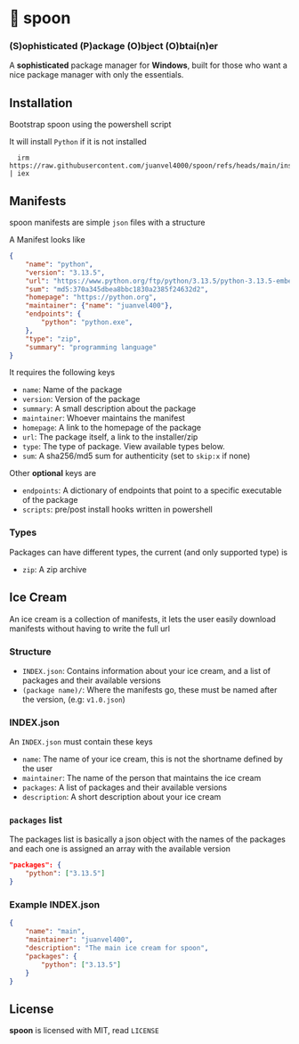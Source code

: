 
# 🥄 spoon
### (S)ophisticated (P)ackage (O)bject (O)btai(n)er

A **sophisticated** package manager for **Windows**, built for those who want a nice package manager with only the essentials.
## Installation

Bootstrap spoon using the powershell script

It will install `Python` if it is not installed

```pwsh
  irm https://raw.githubusercontent.com/juanvel4000/spoon/refs/heads/main/installer/bootstrap.ps1 | iex
```


## Manifests

spoon manifests are simple `json` files with a structure

A Manifest looks like
```json
{
	"name": "python",
	"version": "3.13.5",
	"url": "https://www.python.org/ftp/python/3.13.5/python-3.13.5-embed-amd64.zip",
	"sum": "md5:370a345dbea8bbc1830a2385f24632d2",
	"homepage": "https://python.org",
	"maintainer": {"name": "juanvel400"},
	"endpoints": {
		"python": "python.exe",
	},
	"type": "zip",
	"summary": "programming language"
}
```

It requires the following keys
- `name`: Name of the package
- `version`: Version of the package
- `summary`: A small description about the package
- `maintainer`: Whoever maintains the manifest
- `homepage`: A link to the homepage of the package
- `url`: The package itself, a link to the installer/zip
- `type`: The type of package. View available types below.
- `sum`: A sha256/md5 sum for authenticity (set to `skip:x` if none)

Other **optional** keys are
- `endpoints`: A dictionary of endpoints that point to a specific executable of the package
- `scripts`: pre/post install hooks written in powershell
### Types

Packages can have different types, the current (and only supported type) is 

- `zip`: A zip archive


## Ice Cream

An ice cream is a collection of manifests, it lets the user easily download manifests without having to write the full url

### Structure

- `INDEX.json`: Contains information about your ice cream, and a list of packages and their available versions
- `(package name)/`: Where the manifests go, these must be named after the version, (e.g: `v1.0.json`)

### INDEX.json
An `INDEX.json` must contain these keys
- `name`: The name of your ice cream, this is not the shortname defined by the user
- `maintainer`: The name of the person that maintains the ice cream
- `packages`: A list of packages and their available versions
- `description`: A short description about your ice cream

### `packages` list
The packages list is basically a json object with the names of the packages and each one is assigned an array with the available version
```json
"packages": {
    "python": ["3.13.5"]
}
```

### Example INDEX.json
```json
{
	"name": "main",
	"maintainer": "juanvel400",
	"description": "The main ice cream for spoon",
	"packages": {
		"python": ["3.13.5"]
	}
}
```
## License

**spoon** is licensed with MIT, read `LICENSE`
